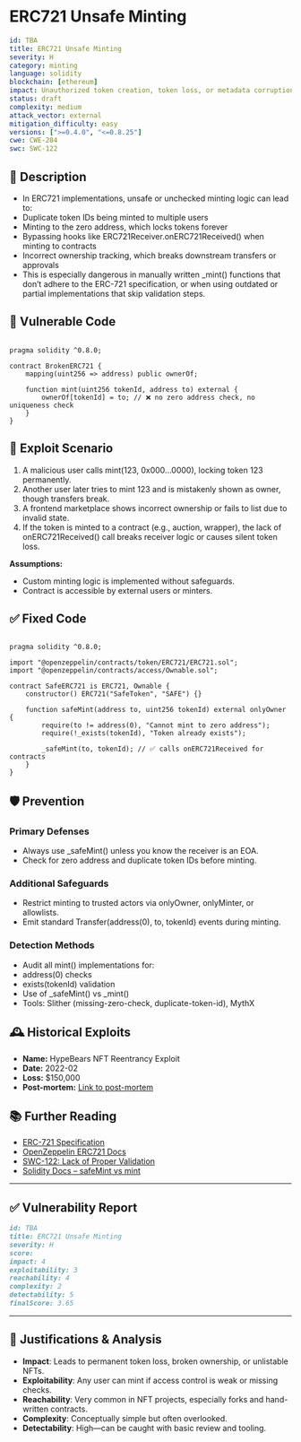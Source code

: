 # ERC721 Unsafe Minting 

```YAML
id: TBA
title: ERC721 Unsafe Minting 
severity: H
category: minting
language: solidity
blockchain: [ethereum]
impact: Unauthorized token creation, token loss, or metadata corruption
status: draft
complexity: medium
attack_vector: external
mitigation_difficulty: easy
versions: [">=0.4.0", "<=0.8.25"]
cwe: CWE-284
swc: SWC-122
```

## 📝 Description

- In ERC721 implementations, unsafe or unchecked minting logic can lead to:
- Duplicate token IDs being minted to multiple users
- Minting to the zero address, which locks tokens forever
- Bypassing hooks like ERC721Receiver.onERC721Received() when minting to contracts
- Incorrect ownership tracking, which breaks downstream transfers or approvals
- This is especially dangerous in manually written _mint() functions that don’t adhere to the ERC-721 specification, or when using outdated or partial implementations that skip validation steps.

## 🚨 Vulnerable Code

```solidity

pragma solidity ^0.8.0;

contract BrokenERC721 {
    mapping(uint256 => address) public ownerOf;

    function mint(uint256 tokenId, address to) external {
        ownerOf[tokenId] = to; // ❌ no zero address check, no uniqueness check
    }
}
```

## 🧪 Exploit Scenario

1. A malicious user calls mint(123, 0x000...0000), locking token 123 permanently.
2. Another user later tries to mint 123 and is mistakenly shown as owner, though transfers break.
3. A frontend marketplace shows incorrect ownership or fails to list due to invalid state.
4. If the token is minted to a contract (e.g., auction, wrapper), the lack of onERC721Received() call breaks receiver logic or causes silent token loss.

**Assumptions:**

- Custom minting logic is implemented without safeguards.
- Contract is accessible by external users or minters.

## ✅ Fixed Code

```solidity

pragma solidity ^0.8.0;

import "@openzeppelin/contracts/token/ERC721/ERC721.sol";
import "@openzeppelin/contracts/access/Ownable.sol";

contract SafeERC721 is ERC721, Ownable {
    constructor() ERC721("SafeToken", "SAFE") {}

    function safeMint(address to, uint256 tokenId) external onlyOwner {
        require(to != address(0), "Cannot mint to zero address");
        require(!_exists(tokenId), "Token already exists");

        _safeMint(to, tokenId); // ✅ calls onERC721Received for contracts
    }
}
```

## 🛡️ Prevention

### Primary Defenses

- Always use _safeMint() unless you know the receiver is an EOA.
- Check for zero address and duplicate token IDs before minting.

### Additional Safeguards

- Restrict minting to trusted actors via onlyOwner, onlyMinter, or allowlists.
- Emit standard Transfer(address(0), to, tokenId) events during minting.

### Detection Methods

- Audit all mint() implementations for:
- address(0) checks
- exists(tokenId) validation
- Use of _safeMint() vs _mint()
- Tools: Slither (missing-zero-check, duplicate-token-id), MythX

## 🕰️ Historical Exploits

- **Name:** HypeBears NFT Reentrancy Exploit 
- **Date:** 2022-02 
- **Loss:** $150,000
- **Post-mortem:** [Link to post-mortem](https://blocksecteam.medium.com/when-safemint-becomes-unsafe-lessons-from-the-hypebears-security-incident-2965209bda2a)
  
## 📚 Further Reading

- [ERC-721 Specification](https://eips.ethereum.org/EIPS/eip-721)
- [OpenZeppelin ERC721 Docs](https://docs.openzeppelin.com/contracts/4.x/api/token/erc721)
- [SWC-122: Lack of Proper Validation](https://swcregistry.io/docs/SWC-122/) 
- [Solidity Docs – safeMint vs mint](https://docs.soliditylang.org/) 

---

## ✅ Vulnerability Report

```markdown
id: TBA
title: ERC721 Unsafe Minting 
severity: H
score:
impact: 4   
exploitability: 3 
reachability: 4  
complexity: 2  
detectability: 5 
finalScore: 3.65
```

---

## 📄 Justifications & Analysis

- **Impact**: Leads to permanent token loss, broken ownership, or unlistable NFTs.
- **Exploitability**: Any user can mint if access control is weak or missing checks.
- **Reachability**: Very common in NFT projects, especially forks and hand-written contracts.
- **Complexity**: Conceptually simple but often overlooked.
- **Detectability**: High—can be caught with basic review and tooling.